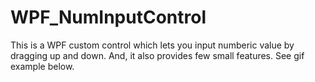 # WPF_NumInputControl


This is a WPF custom control which lets you input numberic value by dragging up and down. And, it also provides few small features. See gif example below.

